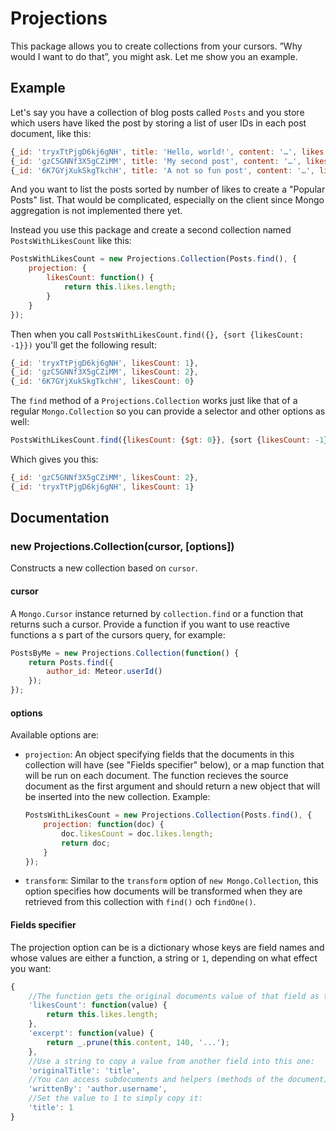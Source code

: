 # Projections

This package allows you to create collections from your cursors. ”Why would I want to do that”, you might ask. Let me show you an example.

## Example

Let's say you have a collection of blog posts called `Posts` and you store which users have liked the post by storing a list of user IDs in each post document, like this:

```javascript
{_id: 'tryxTtPjgD6kj6gNH', title: 'Hello, world!', content: '…', likes: ['Sb5nQPFjLhSHBdytM']},
{_id: 'gzC5GNNf3X5gCZiMM', title: 'My second post', content: '…', likes: ['RQij2rwibnWgiKAYk', '8KpzuFWDGdjghhgpv']},
{_id: '6K7GYjXukSkgTkchH', title: 'A not so fun post', content: '…', likes: []}
```

And you want to list the posts sorted by number of likes to create a "Popular Posts" list. That would be complicated, especially on the client since Mongo aggregation is not implemented there yet.

Instead you use this package and create a second collection named `PostsWithLikesCount` like this:

```javascript
PostsWithLikesCount = new Projections.Collection(Posts.find(), {
	projection: {
		likesCount: function() {
			return this.likes.length;
		}
	}
});
```

Then when you call `PostsWithLikesCount.find({}, {sort {likesCount: -1}})` you'll get the following result:

```javascript
{_id: 'tryxTtPjgD6kj6gNH', likesCount: 1},
{_id: 'gzC5GNNf3X5gCZiMM', likesCount: 2},
{_id: '6K7GYjXukSkgTkchH', likesCount: 0}
```

The `find` method of a `Projections.Collection` works just like that of a regular `Mongo.Collection` so you can provide a selector and other options as well:

```javascript
PostsWithLikesCount.find({likesCount: {$gt: 0}}, {sort {likesCount: -1}});
```
Which gives you this:
```javascript
{_id: 'gzC5GNNf3X5gCZiMM', likesCount: 2},
{_id: 'tryxTtPjgD6kj6gNH', likesCount: 1}
```

## Documentation

### new Projections.Collection(cursor, [options])
Constructs a new collection based on `cursor`.

#### cursor
A `Mongo.Cursor` instance returned by `collection.find` or a function that returns such a cursor. Provide a function if you want to use reactive functions a s part of the cursors query, for example:

```javascript
PostsByMe = new Projections.Collection(function() {
	return Posts.find({
		author_id: Meteor.userId()
	});
});
```

#### options
Available options are:

- `projection`: An object specifying fields that the documents in this collection will have (see "Fields specifier" below), or a map function that will be run on each document. The function recieves the source document as the first argument and should return a new object that will be inserted into the new collection. Example:

	```javascript
	PostsWithLikesCount = new Projections.Collection(Posts.find(), {
		projection: function(doc) {
			doc.likesCount = doc.likes.length;
			return doc;
		}
	});
	```

- `transform`: Similar to the `transform` option of `new Mongo.Collection`, this option specifies how documents will be transformed when they are retrieved from this collection with `find()` och `findOne()`.

#### Fields specifier
The projection option can be is a dictionary whose keys are field names and whose values are either a function, a string or `1`, depending on what effect you want:

```javascript
{
	//The function gets the original documents value of that field as the first argument and `this` is the original document itself:
	'likesCount': function(value) {
		return this.likes.length;
	},
	'excerpt': function(value) {
		return _.prune(this.content, 140, '...');
	},
	//Use a string to copy a value from another field into this one:
	'originalTitle': 'title',
	//You can access subdocuments and helpers (methods of the document) the same way. If the document had a `author` method to get the user that wrote the post you could just write the following to get the username of that user:
	'writtenBy': 'author.username',
	//Set the value to 1 to simply copy it:
	'title': 1
}
```


